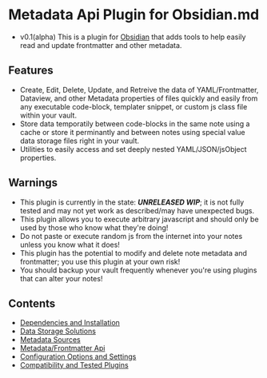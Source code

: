 # Metadata Api Plugin for Obsidian.md
- v0.1(alpha)
This is a plugin for [Obsidian](https://obsidian.md) that adds tools to help easily read and update frontmatter and other metadata.
## Features
 - Create, Edit, Delete, Update, and Retreive the data of YAML/Frontmatter, Dataview, and other Metadata properties of files quickly and easily from any executable code-block, templater snippet, or custom js class file within your vault.
 - Store data temporatily between code-blocks in the same note using a cache or store it perminantly and between notes using special value data storage files right in your vault.
 - Utilities to easily access and set deeply nested YAML/JSON/jsObject properties.
## Warnings
- This plugin is currently in the state: ***UNRELEASED WIP***; it is not fully tested and may not yet work as described/may have unexpected bugs.
- This plugin allows you to execute arbitrary javascript and should only be used by those who know what they're doing!
- Do not paste or execute random js from the internet into your notes unless you know what it does!
- This plugin has the potential to modify and delete note metadata and frontmatter; you use this plugin at your own risk!
- You should backup your vault frequently whenever you're using plugins that can alter your notes!
## Contents
- [Dependencies and Installation](Installation.md)
- [Data Storage Solutions](Data%20Storage/README.md)
- [Metadata Sources](Metadata%20Sources.md)
- [Metadata/Frontmatter Api](Api/README.md)
- [Configuration Options and Settings](Configuration.md)
- [Compatibility and Tested Plugins](Compatibility.md)